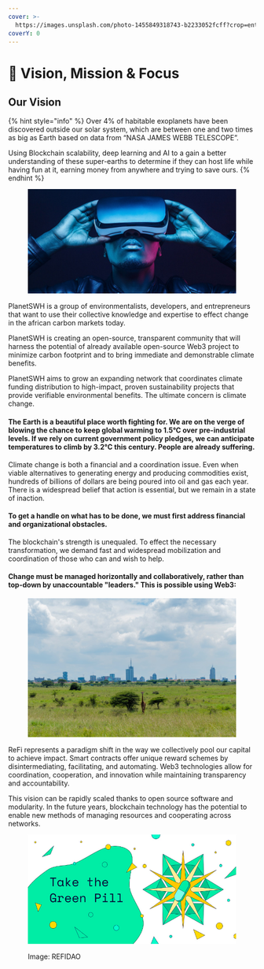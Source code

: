 ```yaml
---
cover: >-
  https://images.unsplash.com/photo-1455849318743-b2233052fcff?crop=entropy&cs=tinysrgb&fm=jpg&ixid=MnwxOTcwMjR8MHwxfHNlYXJjaHwzfHxWaXNpb258ZW58MHx8fHwxNjczMDk0MTQ1&ixlib=rb-4.0.3&q=80
coverY: 0
---
```


# 🚀 Vision, Mission & Focus

## Our Vision

{% hint style="info" %}
Over 4% of habitable exoplanets have been discovered outside our solar system, which are between one and two times as big as Earth based on data from “NASA JAMES WEBB TELESCOPE”.&#x20;

Using Blockchain scalability, deep learning and AI to a gain a better understanding of these super-earths to determine if they can host life while having fun at it, earning money from anywhere and trying to save ours.&#x20;
{% endhint %}

<figure><img src="../../.gitbook/assets/EC5DF69D-C4AC-4094-BDC4-83F964BF3A27.jpeg" alt=""><figcaption></figcaption></figure>

PlanetSWH is a group of environmentalists, developers, and entrepreneurs that want to use their collective knowledge and expertise to effect change in the african carbon markets today.&#x20;

PlanetSWH is creating an open-source, transparent community that will harness the potential of already available open-source Web3 project to minimize carbon footprint and to bring immediate and demonstrable climate benefits.&#x20;

PlanetSWH aims to grow an expanding network that coordinates climate funding distribution to high-impact, proven sustainability projects that provide verifiable environmental benefits. The ultimate concern is climate change.

#### The Earth is a beautiful place worth fighting for. We are on the verge of blowing the chance to keep global warming to 1.5°C over pre-industrial levels. If we rely on current government policy pledges, we can anticipate temperatures to climb by 3.2°C this century. People are already suffering.

Climate change is both a financial and a coordination issue. Even when viable alternatives to generating energy and producing commodities exist, hundreds of billions of dollars are being poured into oil and gas each year. There is a widespread belief that action is essential, but we remain in a state of inaction.&#x20;

#### To get a handle on what has to be done, we must first address financial and organizational obstacles.&#x20;

The blockchain's strength is unequaled. To effect the necessary transformation, we demand fast and widespread mobilization and coordination of those who can and wish to help.&#x20;

#### Change must be managed horizontally and collaboratively, rather than top-down by unaccountable "leaders." This is possible using Web3:

<figure><img src="../../.gitbook/assets/00366B9F-AA38-4D97-906D-3F6B94D5EB8D.jpeg" alt=""><figcaption></figcaption></figure>

ReFi represents a paradigm shift in the way we collectively pool our capital to achieve impact. Smart contracts offer unique reward schemes by disintermediating, facilitating, and automating. Web3 technologies allow for coordination, cooperation, and innovation while maintaining transparency and accountability.&#x20;

This vision can be rapidly scaled thanks to open source software and modularity. In the future years, blockchain technology has the potential to enable new methods of managing resources and cooperating across networks.&#x20;

<figure><img src="../../.gitbook/assets/FF82E635-5B7C-474A-AD12-A7976CF29229 (1).png" alt=""><figcaption><p>Image: REFIDAO</p></figcaption></figure>

